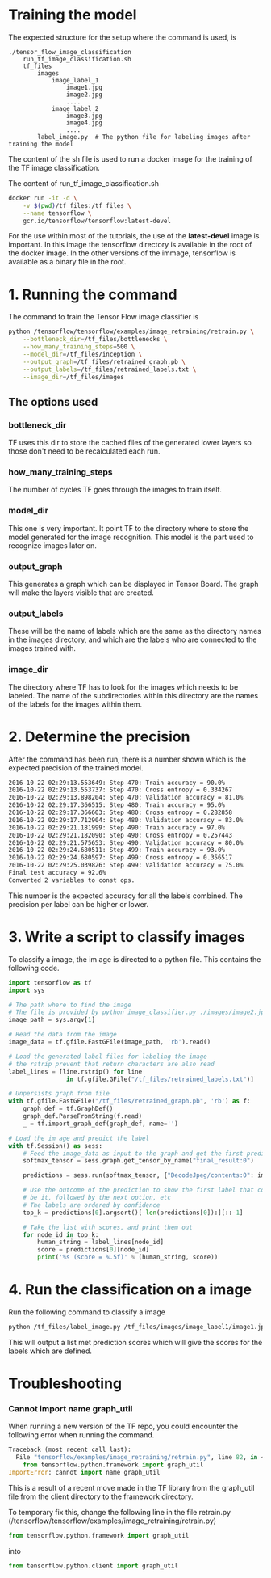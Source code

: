 Training the model
==================

The expected structure for the setup where the command is used, is

```
./tensor_flow_image_classification
    run_tf_image_classification.sh
    tf_files
        images
            image_label_1
                image1.jpg
                image2.jpg
                ....
            image_label_2
                image3.jpg
                image4.jpg
                ....
        label_image.py  # The python file for labeling images after training the model
```

The content of the sh file is used to run a docker image for the training
of the TF image classification.

The content of run_tf_image_classification.sh

```bash
docker run -it -d \
    -v $(pwd)/tf_files:/tf_files \
    --name tensorflow \
    gcr.io/tensorflow/tensorflow:latest-devel
```

For the use within most of the tutorials, the use of the **latest-devel** image is
important. In this image the tensorflow directory is available in the root of the
docker image. In the other versions of the immage, tensorflow is available as a
binary file in the root.

# 1. Running the command

The command to train the Tensor Flow image classifier is

```bash
python /tensorflow/tensorflow/examples/image_retraining/retrain.py \
    --bottleneck_dir=/tf_files/bottlenecks \
    --how_many_training_steps=500 \
    --model_dir=/tf_files/inception \
    --output_graph=/tf_files/retrained_graph.pb \
    --output_labels=/tf_files/retrained_labels.txt \
    --image_dir=/tf_files/images
```

## The options used

### bottleneck_dir

TF uses this dir to store the cached files of the generated
lower layers so those don't need to be recalculated each run.

### how_many_training_steps

The number of cycles TF goes through the images to train itself.

### model_dir

This one is very important. It point TF to the directory where to
store the model generated for the image recognition. This model is
the part used to recognize images later on.

### output_graph

This generates a graph which can be displayed in Tensor Board. The
graph will make the layers visible that are created.

### output_labels

These will be the name of labels which are the same as the directory names
in the images directory, and which are the labels who are connected to
the images trained with.

### image_dir

The directory where TF has to look for the images which needs to be labeled.
The name of the subdirectories within this directory are the names of the
labels for the images within them.

# 2. Determine the precision

After the command has been run, there is a number shown which is the expected
precision of the trained model.

```bash
2016-10-22 02:29:13.553649: Step 470: Train accuracy = 90.0%
2016-10-22 02:29:13.553737: Step 470: Cross entropy = 0.334267
2016-10-22 02:29:13.898204: Step 470: Validation accuracy = 81.0%
2016-10-22 02:29:17.366515: Step 480: Train accuracy = 95.0%
2016-10-22 02:29:17.366603: Step 480: Cross entropy = 0.282858
2016-10-22 02:29:17.712904: Step 480: Validation accuracy = 83.0%
2016-10-22 02:29:21.181999: Step 490: Train accuracy = 97.0%
2016-10-22 02:29:21.182090: Step 490: Cross entropy = 0.257443
2016-10-22 02:29:21.575653: Step 490: Validation accuracy = 80.0%
2016-10-22 02:29:24.680511: Step 499: Train accuracy = 93.0%
2016-10-22 02:29:24.680597: Step 499: Cross entropy = 0.356517
2016-10-22 02:29:25.039826: Step 499: Validation accuracy = 75.0%
Final test accuracy = 92.6%
Converted 2 variables to const ops.
```

This number is the expected accuracy for all the labels combined. The
precision per label can be higher or lower.

# 3. Write a script to classify images

To classify a image, the im age is directed to a python file. This contains
the following code.

```python
import tensorflow as tf
import sys

# The path where to find the image
# The file is provided by python image_classifier.py ./images/image2.jpg
image_path = sys.argv[1]

# Read the data from the image
image_data = tf.gfile.FastGFile(image_path, 'rb').read()

# Load the generated label files for labeling the image
# the rstrip prevent that return characters are also read
label_lines = [line.rstrip() for line
                in tf.gfile.GFile("/tf_files/retrained_labels.txt")]

# Unpersists graph from file
with tf.gfile.FastGFile("/tf_files/retrained_graph.pb", 'rb') as f:
    graph_def = tf.GraphDef()
    graph_def.ParseFromString(f.read)
    _ = tf.import_graph_def(graph_def, name='')

# Load the im age and predict the label
with tf.Session() as sess:
    # Feed the image_data as input to the graph and get the first prediction
    softmax_tensor = sess.graph.get_tensor_by_name("final_result:0")

    predictions = sess.run(softmax_tensor, {"DecodeJpeg/contents:0": image_detail}

    # Use the outcome of the prediction to show the first label that could
    # be it, followed by the next option, etc
    # The labels are ordered by confidence
    top_k = predictions[0].argsort()[-len(predictions[0]):][::-1]

    # Take the list with scores, and print them out
    for node_id in top_k:
        human_string = label_lines[node_id]
        score = predictions[0][node_id]
        print('%s (score = %.5f)' % (human_string, score))
```

# 4. Run the classification on a image

Run the following command to classify a image

```bash
python /tf_files/label_image.py /tf_files/images/image_label1/image1.jpg
```

This will output a list met prediction scores which will give the scores for
the labels which are defined.

# Troubleshooting

### Cannot import name graph_util

When running a new version of the TF repo, you could encounter the following
error when running the command.

```python
Traceback (most recent call last):
  File "tensorflow/examples/image_retraining/retrain.py", line 82, in <module>
    from tensorflow.python.framework import graph_util
ImportError: cannot import name graph_util
```

This is a result of a recent move made in the TF library from the graph_util
file from the client directory to the framework directory.

To temporary fix this, change the following line in the file retrain.py
(/tensorflow/tensorflow/examples/image_retraining/retrain.py)

```python
from tensorflow.python.framework import graph_util
```

into

```python
from tensorflow.python.client import graph_util
```